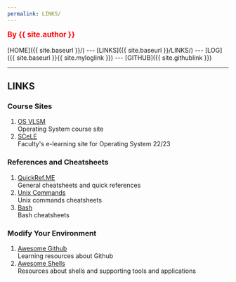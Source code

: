 ```yaml
---
permalink: LINKS/
---
```

<span style="color:red; font-weight:bold; font-size:larger;">By {{ site.author }}</span>
<br><br>
[HOME]({{ site.baseurl }}/) ---
[LINKS]({{ site.baseurl }}/LINKS/) ---
[LOG]({{ site.baseurl }}{{ site.myloglink }}) ---
[GITHUB]({{ site.githublink }})
<br>
<hr>

## LINKS
### Course Sites
1. [OS VLSM](https://os.vlsm.org/)<br>
   Operating System course site
2. [SCeLE](https://scele.cs.ui.ac.id/course/view.php?id=3398)<br>
   Faculty's e-learning site for Operating System 22/23

### References and Cheatsheets
1. [QuickRef.ME](https://quickref.me/)<br>
   General cheatsheets and quick references
2. [Unix Commands](https://www.tutorialspoint.com/unix_commands/)<br>
   Unix commands cheatsheets
3. [Bash](https://devhints.io/bash)<br>
   Bash cheatsheets

### Modify Your Environment
1. [Awesome Github](https://github.com/phillipadsmith/awesome-github#readme)<br>
   Learning resources about Github
2. [Awesome Shells](https://github.com/alebcay/awesome-shell#readme)<br>
   Resources about shells and supporting tools and applications  
